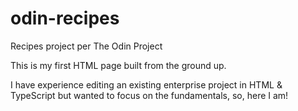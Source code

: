 # odin-recipes
Recipes project per The Odin Project

This is my first HTML page built from the ground up.

I have experience editing an existing enterprise project in HTML & TypeScript but wanted to focus on the fundamentals, so, here I am!
